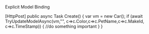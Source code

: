Explicit Model Binding

[HttpPost]
public async Task<IActionResult> Create()
{
var vm = new Car();
if (await TryUpdateModelAsync(vm,"",
c=>c.Color,c=>c.PetName,c=>c.MakeId, c=>c.TimeStamp))
{
//do something important
}
}

